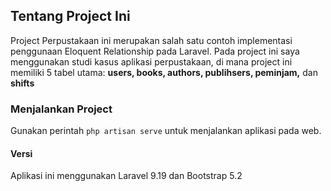 ## Tentang Project Ini

Project Perpustakaan ini merupakan salah satu contoh implementasi penggunaan Eloquent Relationship pada Laravel. Pada project ini saya menggunakan studi kasus aplikasi perpustakaan, di mana project ini memiliki 5 tabel utama: **users, books, authors, publihsers, peminjam,** dan **shifts**

### Menjalankan Project

Gunakan perintah `php artisan serve` untuk menjalankan aplikasi pada web.

#### Versi

Aplikasi ini menggunakan Laravel 9.19 dan Bootstrap 5.2

